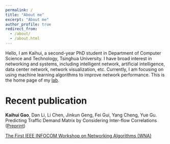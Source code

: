 ```yaml
---
permalink: /
title: "About me"
excerpt: "About me"
author_profile: true
redirect_from: 
  - /about/
  - /about.html
---
```

Hello, I am Kaihui, a second-year PhD student in Department of Computer Science and Technology, Tsinghua University. I have broad interest in networking and systems, including intelligent network, artificial intelligence, data center network, network visualization, etc. Currently, I am focusing on using machine learning algorithms to improve network performance. This is the home page of my [lab](https://nasp.cs.tsinghua.edu.cn/).


Recent publication
======
**Kaihui Gao**, Dan Li, Li Chen, Jinkun Geng, Fei Gui, Yang Cheng, Yue Gu. Predicting Traffic Demand Matrix by Considering Inter-flow Correlations ([Preprint](https://office365stanford-my.sharepoint.com/:b:/g/personal/gjk1994_stanford_edu/EdQP4mHPfK1Duq2hgnvMBcIBFiYXXQtRLsAvWSY5bdwFEg?e=a8UnT4))

[The First IEEE INFOCOM Workshop on Networking Algorithms (WNA)](https://infocom2020.ieee-infocom.org/workshop-networking-algorithms)


